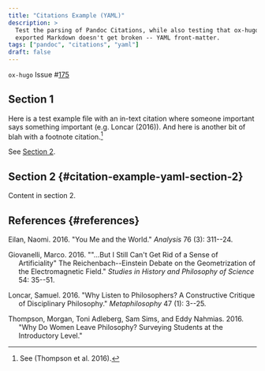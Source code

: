 ```yaml
---
title: "Citations Example (YAML)"
description: >
  Test the parsing of Pandoc Citations, while also testing that ox-hugo
  exported Markdown doesn't get broken -- YAML front-matter.
tags: ["pandoc", "citations", "yaml"]
draft: false
---
```


`ox-hugo` Issue
\#[175](https://github.com/kaushalmodi/ox-hugo/issues/175)

## Section 1

Here is a test example file with an in-text citation where someone
important says something important (e.g. Loncar (2016)). And here is
another bit of blah with a footnote citation.[^fn:1]

See [Section 2](#citation-example-yaml-section-2).

## Section 2 {#citation-example-yaml-section-2}

Content in section 2.

## References {#references}

<div id="refs" class="references csl-bib-body hanging-indent">

<div id="ref-eilan2016" class="csl-entry">

Eilan, Naomi. 2016. "You Me and the World." *Analysis* 76 (3): 311--24.

</div>

<div id="ref-giovanelli2016" class="csl-entry">

Giovanelli, Marco. 2016. "\"\...But I Still Can't Get Rid of a Sense of
Artificiality\" The Reichenbach--Einstein Debate on the Geometrization
of the Electromagnetic Field." *Studies in History and Philosophy of
Science* 54: 35--51.

</div>

<div id="ref-loncar2016" class="csl-entry">

Loncar, Samuel. 2016. "Why Listen to Philosophers? A Constructive
Critique of Disciplinary Philosophy." *Metaphilosophy* 47 (1): 3--25.

</div>

<div id="ref-thompson2016" class="csl-entry">

Thompson, Morgan, Toni Adleberg, Sam Sims, and Eddy Nahmias. 2016. "Why
Do Women Leave Philosophy? Surveying Students at the Introductory
Level."

</div>

</div>

[^fn:1]: See (Thompson et al. 2016).
